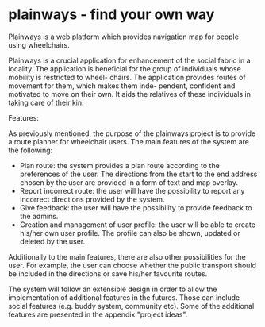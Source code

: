 plainways - find your own way
=============================

Plainways is a web platform which
provides navigation map for people using wheelchairs.  

Plainways is a crucial application for enhancement of the social fabric in a locality. The
application is beneficial for the group of individuals whose mobility is restricted to wheel-
chairs. The application provides routes of movement for them, which makes them inde-
pendent, confident and motivated to move on their own. It aids the relatives of these
individuals in taking care of their kin.  
  
Features:  
  
As previously mentioned, the purpose of the plainways project is to provide a route
planner for wheelchair users. The main features of the system are the following:  
  
+ Plan route: the system provides a plan route according to the preferences of the
user. The directions from the start to the end address chosen by the user are
provided in a form of text and map overlay.
+ Report incorrect route: the user will have the possibility to report any incorrect
directions provided by the system.
+ Give feedback: the user will have the possibility to provide feedback to the admins.
+ Creation and management of user profile: the user will be able to create his/her
own user profile. The profile can also be shown, updated or deleted by the user.  
  
Additionally to the main features, there are also other possibilities for the user. For
example, the user can choose whether the public transport should be included in the
directions or save his/her favourite routes.  
  
The system will follow an extensible design in order to allow the implementation of
additional features in the futures. Those can include social features (e.g. buddy system,
community etc). Some of the additional features are presented in the appendix "project
ideas".

